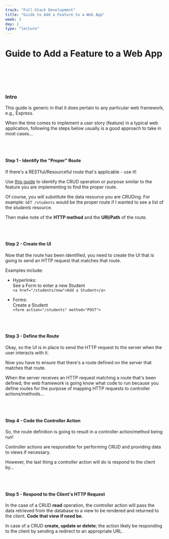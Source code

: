 ```yaml
---
track: "Full-Stack Development"
title: "Guide to Add a Feature to a Web App"
week: 3
day: 1
type: "lecture"
---
```


# Guide to Add a Feature to a Web App

<br>
<br>
<br>
<br>

### Intro

This guide is generic in that it does pertain to any particular web framework, e.g., Express.

When the time comes to implement a user story (feature) in a typical web application, following the steps below usually is a good approach to take in most cases...

<br>
<br>

#### Step 1 - Identify the "Proper" Route

If there's a RESTful/Resourceful route that's applicable - use it!

Use [this guide](https://gist.github.com/jim-clark/17908763db7bd3c403e6) to identify the CRUD operation or purpose similar to the feature you are implementing to find the proper route.

Of course, you will substitute the data resource you are CRUDing.  For example:  `GET /students` would be the proper route if I wanted to see a list of the _students_ resource.

Then make note of the **HTTP method** and the **URI/Path** of the route.

<br>
<br>

#### Step 2 - Create the UI

Now that the route has been identified, you need to create the UI that is going to send an HTTP request that matches that route.

Examples include:

- Hyperlinks:<br>See a Form to enter a new Student<br>`<a href="/students/new">Add a Student</a>`

- Forms:<br>Create a Student<br>`<form action="/students" method="POST">`

<br>
<br>

#### Step 3 - Define the Route

Okay, so the UI is in place to send the HTTP request to the server when the user interacts with it.

Now you have to ensure that there's a route defined on the server that matches that route.

When the server receives an HTTP request matching a route that's been defined, the web framework is going know what code to run because you define routes for the purpose of mapping HTTP requests to controller actions/methods...

<br>
<br>

#### Step 4 - Code the Controller Action

So, the route definition is going to result in a controller action/method being run!

Controller actions are responsible for performing CRUD and providing data to views if necessary.

However, the last thing a controller action will do is respond to the client by...

<br>
<br>

#### Step 5 - Respond to the Client's HTTP Request

In the case of a CRUD **read** operation, the controller action will pass the data retrieved from the database to a view to be rendered and returned to the client. **Code that view if need be.**

In case of a CRUD **create, update or delete**; the action likely be responding to the client by sending a redirect to an appropriate URL.